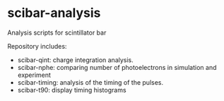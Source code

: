 # scibar-analysis
Analysis scripts for scintillator bar

Repository includes:

- scibar-qint: charge integration analysis.
- scibar-nphe: comparing number of photoelectrons in simulation and experiment 
- scibar-timing: analysis of the timing of the pulses.
- scibar-t90: display timing histograms
